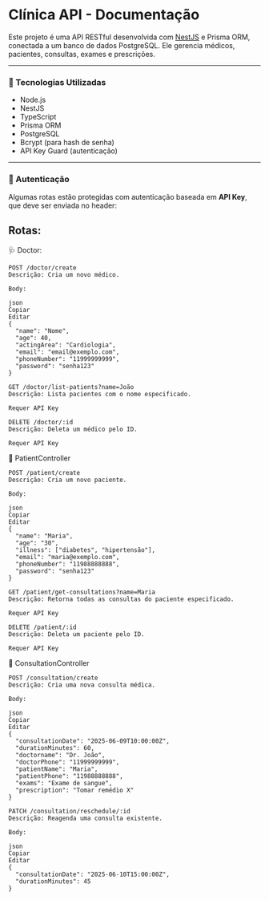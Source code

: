 # Clínica API - Documentação

Este projeto é uma API RESTful desenvolvida com [NestJS](https://nestjs.com/) e Prisma ORM, conectada a um banco de dados PostgreSQL. Ele gerencia médicos, pacientes, consultas, exames e prescrições.

---

### 🔧 Tecnologias Utilizadas

- Node.js
- NestJS
- TypeScript
- Prisma ORM
- PostgreSQL
- Bcrypt (para hash de senha)
- API Key Guard (autenticação)

---



### 🔑 Autenticação

Algumas rotas estão protegidas com autenticação baseada em **API Key**, que deve ser enviada no header:

## Rotas:

🩺 Doctor:
```
POST /doctor/create
Descrição: Cria um novo médico.

Body:

json
Copiar
Editar
{
  "name": "Nome",
  "age": 40,
  "actingArea": "Cardiologia",
  "email": "email@exemplo.com",
  "phoneNumber": "11999999999",
  "password": "senha123"
}
```
```
GET /doctor/list-patients?name=João
Descrição: Lista pacientes com o nome especificado.

Requer API Key

DELETE /doctor/:id
Descrição: Deleta um médico pelo ID.

Requer API Key
```
👤 PatientController
```
POST /patient/create
Descrição: Cria um novo paciente.

Body:

json
Copiar
Editar
{
  "name": "Maria",
  "age": "30",
  "illness": ["diabetes", "hipertensão"],
  "email": "maria@exemplo.com",
  "phoneNumber": "11988888888",
  "password": "senha123"
}
```
```
GET /patient/get-consultations?name=Maria
Descrição: Retorna todas as consultas do paciente especificado.

Requer API Key

DELETE /patient/:id
Descrição: Deleta um paciente pelo ID.

Requer API Key
```

📅 ConsultationController
```
POST /consultation/create
Descrição: Cria uma nova consulta médica.

Body:

json
Copiar
Editar
{
  "consultationDate": "2025-06-09T10:00:00Z",
  "durationMinutes": 60,
  "doctorname": "Dr. João",
  "doctorPhone": "11999999999",
  "patientName": "Maria",
  "patientPhone": "11988888888",
  "exams": "Exame de sangue",
  "prescription": "Tomar remédio X"
}
```
```
PATCH /consultation/reschedule/:id
Descrição: Reagenda uma consulta existente.

Body:

json
Copiar
Editar
{
  "consultationDate": "2025-06-10T15:00:00Z",
  "durationMinutes": 45
}
```
